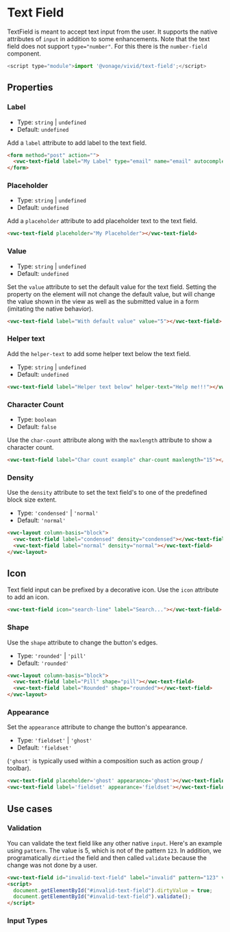 # Text Field

TextField is meant to accept text input from the user. It supports the native attributes of `input` in addition to some enhancements.
Note that the text field does not support `type="number"`. For this there is the `number-field` component.

```js
<script type="module">import '@vonage/vivid/text-field';</script>
```
## Properties

### Label
- Type: `string` | `undefined`
- Default: `undefined`

Add a `label` attribute to add label to the text field.

```html preview
<form method="post" action="">
  <vwc-text-field label="My Label" type="email" name="email" autocomplete="email"></vwc-text-field>
</form>
```

### Placeholder
- Type: `string` | `undefined`
- Default: `undefined`

Add a `placeholder` attribute to add placeholder text to the text field.

```html preview
<vwc-text-field placeholder="My Placeholder"></vwc-text-field>
```

### Value
- Type: `string` | `undefined`
- Default: `undefined`

Set the `value` attribute to set the default value for the text field. Setting the property on the element will not change the default value, but will change the value shown in the view as well as the submitted value in a form (imitating the native behavior).

```html preview
<vwc-text-field label="With default value" value="5"></vwc-text-field>
```

### Helper text

Add the `helper-text` to add some helper text below the text field.

- Type: `string` | `undefined`
- Default: `undefined`

```html preview
<vwc-text-field label="Helper text below" helper-text="Help me!!!"></vwc-text-field>
```

### Character Count

- Type: `boolean`
- Default: `false`

Use the `char-count` attribute along with the `maxlength` attribute to show a character count.

```html preview
<vwc-text-field label="Char count example" char-count maxlength="15"></vwc-text-field>
```

### Density

Use the `density` attribute to set the text field's to one of the predefined block size extent.

- Type: `'condensed'` | `'normal'`
- Default: `'normal'`

```html preview
<vwc-layout column-basis="block">
  <vwc-text-field label="condensed" density="condensed"></vwc-text-field>
  <vwc-text-field label="normal" density="normal"></vwc-text-field>
</vwc-layout>
```

## Icon

Text field input can be prefixed by a decorative icon.
Use the `icon` attribute to add an icon.

```html preview
<vwc-text-field icon="search-line" label="Search..."></vwc-text-field>
```

### Shape

Use the `shape` attribute to change the button's edges.

- Type: `'rounded'` | `'pill'`
- Default: `'rounded'`

```html preview
<vwc-layout column-basis="block">
  <vwc-text-field label="Pill" shape="pill"></vwc-text-field>
  <vwc-text-field label="Rounded" shape="rounded"></vwc-text-field>
</vwc-layout>
```

### Appearance

Set the `appearance` attribute to change the button's appearance.

- Type: `'fieldset'` | `'ghost'`
- Default: `'fieldset'`

(`'ghost'` is typically used within a composition such as action group / toolbar).

```html preview
<vwc-text-field placeholder='ghost' appearance='ghost'></vwc-text-field>
<vwc-text-field label='fieldset' appearance='fieldset'></vwc-text-field>
```


## Use cases

### Validation

You can validate the text field like any other native `input`.  Here's an example using `pattern`. The value is 5, which is not of the pattern `123`.  In addition, we programatically `dirtied` the field and then called `validate` because the change was not done by a user.

```html preview
<vwc-text-field id="invalid-text-field" label="invalid" pattern="123" value="5"></vwc-text-field>
<script>
  document.getElementById("#invalid-text-field").dirtyValue = true;
  document.getElementById("#invalid-text-field").validate();
</script>
```
### Input Types
